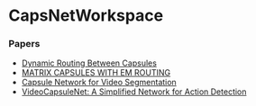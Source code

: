 # CapsNetWorkspace

### Papers
- [Dynamic Routing Between Capsules](http://papers.nips.cc/paper/6975-dynamic-routing-between-capsules.pdf)
- [MATRIX CAPSULES WITH EM ROUTING](https://openreview.net/pdf?id=HJWLfGWRb)
- [Capsule Network for Video Segmentation](http://ceur-ws.org/Vol-2236/paper-02-002.pdf)
- [VideoCapsuleNet: A Simplified Network for Action
Detection](https://arxiv.org/pdf/1805.08162.pdf)
